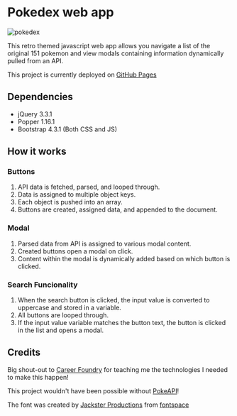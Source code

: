 # Pokedex web app

![pokedex](https://github.com/Tristan-Lewis/Pokedex/assets/94727522/6da38481-4265-4546-9534-98af13b32d3b)


This retro themed javascript web app allows you navigate a list of the original 151 pokemon and view modals containing information dynamically pulled from an API.

This project is currently deployed on [GitHub Pages](https://majestysfiend.github.io/Pokedex/)

## Dependencies

- jQuery 3.3.1
- Popper 1.16.1
- Bootstrap 4.3.1 (Both CSS and JS)

## How it works

### Buttons

1. API data is fetched, parsed, and looped through.
2. Data is assigned to multiple object keys.
3. Each object is pushed into an array.
4. Buttons are created, assigned data, and appended to the document.

### Modal

1. Parsed data from API is assigned to various modal content.
2. Created buttons open a modal on click.
3. Content within the modal is dynamically added based on which button is clicked.

### Search Funcionality

1. When the search button is clicked, the input value is converted to uppercase and stored in a variable.
2. All buttons are looped through.
3. If the input value variable matches the button text, the button is clicked in the list and opens a modal.

## Credits

Big shout-out to [Career Foundry](https://careerfoundry.com/) for teaching me the technologies I needed to make this happen!

This project wouldn't have been possible without [PokeAPI](https://pokeapi.co/)!

The font was created by [Jackster Productions](https://www.fontspace.com/jackster-productions) from [fontspace](https://www.fontspace.com/)







 
